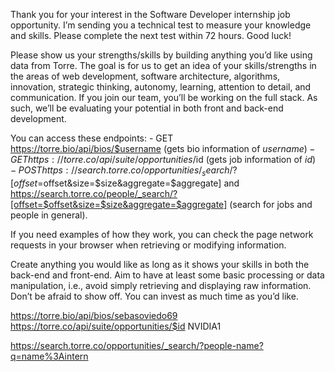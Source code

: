 Thank you for your interest in the Software Developer internship job opportunity. I’m sending you a technical test to measure your knowledge and skills. Please complete the next test within 72 hours.
Good luck!

Please show us your strengths/skills by building anything you’d like using data from Torre.
The goal is for us to get an idea of your skills/strengths in the areas of web development, software architecture, algorithms, innovation, strategic thinking, autonomy, learning, attention to detail, and communication. If you join our team, you’ll be working on the full stack. As such, we’ll be evaluating your potential in both front and back-end development.

You can access these endpoints:
    - GET https://torre.bio/api/bios/$username (gets bio information of $username)
    - GET https://torre.co/api/suite/opportunities/$id (gets job information of $id)
    - POST https://search.torre.co/opportunities/_search/?[offset=$offset&size=$size&aggregate=$aggregate] and https://search.torre.co/people/_search/?[offset=$offset&size=$size&aggregate=$aggregate] (search for jobs and people in general).

If you need examples of how they work, you can check the page network requests in your browser when retrieving or modifying information.

Create anything you would like as long as it shows your skills in both the back-end and front-end. Aim to have at least some basic processing or data manipulation, i.e., avoid simply retrieving and displaying raw information. Don’t be afraid to show off.
You can invest as much time as you’d like.


https://torre.bio/api/bios/sebasoviedo69
https://torre.co/api/suite/opportunities/$id 
NVIDIA1

https://search.torre.co/opportunities/_search/?people-name?q=name%3Aintern